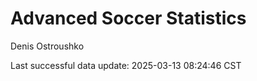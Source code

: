 # Advanced Soccer Statistics
Denis Ostroushko

<!-- gfm -->

Last successful data update: 2025-03-13 08:24:46 CST
